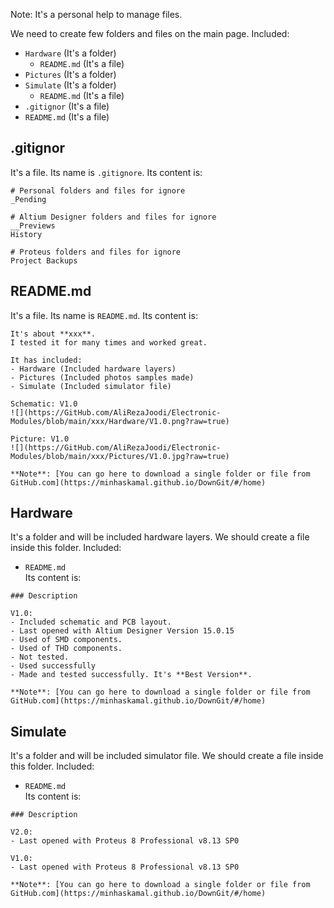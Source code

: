 Note: It's a personal help to manage files. 

We need to create few folders and files on the main page. Included:
- `Hardware` (It's a folder)
  - `README.md` (It's a file)
- `Pictures` (It's a folder)
- `Simulate` (It's a folder)
  - `README.md` (It's a file)
- `.gitignor` (It's a file)
- `README.md` (It's a file)

## .gitignor
It's a file. Its name is `.gitignore`. Its content is:	
```
# Personal folders and files for ignore
_Pending

# Altium Designer folders and files for ignore
__Previews
History

# Proteus folders and files for ignore
Project Backups
```

## README.md
It's a file. Its name is `README.md`. Its content is:	
```
It's about **xxx**.
I tested it for many times and worked great.

It has included:
- Hardware (Included hardware layers)
- Pictures (Included photos samples made)
- Simulate (Included simulator file)

Schematic: V1.0
![](https://GitHub.com/AliRezaJoodi/Electronic-Modules/blob/main/xxx/Hardware/V1.0.png?raw=true)

Picture: V1.0
![](https://GitHub.com/AliRezaJoodi/Electronic-Modules/blob/main/xxx/Pictures/V1.0.jpg?raw=true)

**Note**: [You can go here to download a single folder or file from GitHub.com](https://minhaskamal.github.io/DownGit/#/home)
```

## Hardware
It's a folder and will be included hardware layers. We should create a file inside this folder. Included:
- `README.md`   
Its content is:	
```
### Description

V1.0:
- Included schematic and PCB layout.
- Last opened with Altium Designer Version 15.0.15
- Used of SMD components.
- Used of THD components.
- Not tested.
- Used successfully
- Made and tested successfully. It's **Best Version**.

**Note**: [You can go here to download a single folder or file from GitHub.com](https://minhaskamal.github.io/DownGit/#/home)
```
## Simulate
It's a folder and will be included simulator file. We should create a file inside this folder. Included:
- `README.md`   
Its content is:	
```
### Description

V2.0:
- Last opened with Proteus 8 Professional v8.13 SP0

V1.0:
- Last opened with Proteus 8 Professional v8.13 SP0

**Note**: [You can go here to download a single folder or file from GitHub.com](https://minhaskamal.github.io/DownGit/#/home)
```
